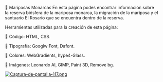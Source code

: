 🦋 Mariposas Monarcas
En esta página podes encontrar información sobre la reserva biósfera de la mariposa monarca, la migración de la mariposa y el santuario El Rosario que se encuentra dentro de la reserva.

Herramientas utilizadas para la creación de esta página:

🦋 Código: HTML, CSS.

🦋 Tipografía: Googlw Font, Dafont.

🦋 Colores: WebGradients, hype4-Glass.

🦋 Imágenes: Leonardo AI, GIMP, Paint 3D, Remove bg.

[![Captura-de-pantalla-117.png](https://i.postimg.cc/cHfbS0zg/Captura-de-pantalla-117.png)](https://postimg.cc/njckKbpp)
